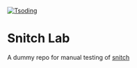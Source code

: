 [![Tsoding](https://img.shields.io/badge/twitch.tv-tsoding-purple?logo=twitch&style=for-the-badge)](https://www.twitch.tv/tsoding)
# Snitch Lab

A dummy repo for manual testing of [snitch]

[snitch]: https://github.com/tsoding/snitch


